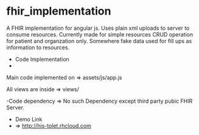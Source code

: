 # fhir_implementation
A FHIR implementation for angular js. Uses plain xml uploads to server to consume resources. Currently made for simple resources CRUD operation for patient and organzation only. Somewhere fake data used for fill ups as information to resources.

- Code Implementation
- 
Main code implemented on =>  assets/js/app.js

All views are inside => views/

-Code dependency
=> No such Dependency except third party pubic FHIR Server.

- Demo Link
- => http://his-tolet.rhcloud.com
